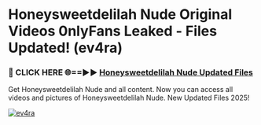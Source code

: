 # Honeysweetdelilah Nude Original Videos 0nlyFans Leaked - Files Updated! (ev4ra)

<h3>🔴 CLICK HERE 🌐==►► <a href="https://tinyurl.com/y5r63du9" rel="nofollow">Honeysweetdelilah Nude Updated Files</a></h3>

Get Honeysweetdelilah Nude and all content. Now you can access all videos and pictures of Honeysweetdelilah Nude. New Updated Files 2025!

[![ev4ra](https://i.imgur.com/UVo9nyh.gif)](https://tinyurl.com/y5r63du9)